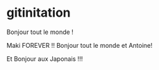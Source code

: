 # gitinitation

Bonjour tout le monde !

Maki FOREVER !!
Bonjour tout le monde et Antoine!

Et Bonjour aux Japonais !!!
